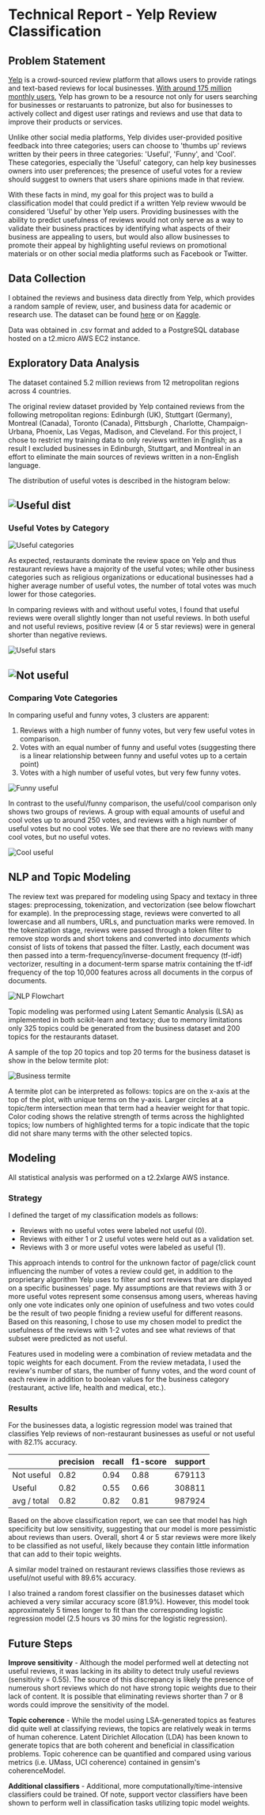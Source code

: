 # Technical Report - Yelp Review Classification

## Problem Statement
[Yelp](http://www.yelp.com) is a crowd-sourced review platform that allows users to provide ratings and text-based reviews for local businesses. [With around 175 million monthly users](https://www.yelp.com/factsheet), Yelp has grown to be a resource not only for users searching for businesses or restaruants to patronize, but also for businesses to actively collect and digest user ratings and reviews and use that data to improve their products or services.

Unlike other social media platforms, Yelp divides user-provided positive feedback into three categories; users can choose to 'thumbs up' reviews written by their peers in three categories: 'Useful', 'Funny', and 'Cool'. These categories, especially the 'Useful' category, can help key businesses owners into user preferences; the presence of useful votes for a review should suggest to owners that users share opinions made in that review.

With these facts in mind, my goal for this project was to build a classification model that could predict if a written Yelp review wwould be considered 'Useful' by other Yelp users. Providing businesses with the ability to predict usefulness of reviews would not only serve as a way to validate their business practices by identifying what aspects of their business are appealing to users, but would also allow businesses to promote their appeal by highlighting useful reviews on promotional materials or on other social media platforms such as Facebook or Twitter.

## Data Collection
I obtained the reviews and business data directly from Yelp, which provides a random sample of review, user, and business data for academic or research use. The dataset can be found [here](https://www.yelp.com/dataset/challenge) or on [Kaggle](https://www.kaggle.com/yelp-dataset/yelp-dataset).

Data was obtained in .csv format and added to a PostgreSQL database hosted on a t2.micro AWS EC2 instance.

## Exploratory Data Analysis

The dataset contained 5.2 million reviews from 12 metropolitan regions across 4 countries.  

The original review dataset provided by Yelp contained reviews from the following metropolitan regions: Edinburgh (UK), Stuttgart (Germany), Montreal (Canada), Toronto (Canada), Pittsburgh , Charlotte, Champaign-Urbana, Phoenix, Las Vegas, Madison, and Cleveland. For this project, I chose to restrict my training data to only reviews written in English; as a result I excluded businesses in Edinburgh, Stuttgart, and Montreal in an effort to eliminate the main sources of reviews written in a non-English language. 

The distribution of useful votes is described in the histogram below:

![Useful dist](https://github.com/gd32/DSI_capstone/blob/master/visuals/useful_dist.png)
---
### Useful Votes by Category

![Useful categories](https://github.com/gd32/DSI_capstone/blob/master/visuals/useful_stats.png)

As expected, restaurants dominate the review space on Yelp and thus restaurant reviews have a majority of the useful votes; while other business categories such as religious organizations or educational businesses had a higher average number of useful votes, the number of total votes was much lower for those categories.

In comparing reviews with and without useful votes, I found that useful reviews were overall slightly longer than not useful reviews.
In both useful and not useful reviews, positive review (4 or 5 star reviews) were in general shorter than negative reviews.

![Useful stars](https://github.com/gd32/DSI_capstone/blob/master/visuals/useful_stars.png)

![Not useful](https://github.com/gd32/DSI_capstone/blob/master/visuals/notuseful_stars.png)
---
### Comparing Vote Categories

In comparing useful and funny votes, 3 clusters are apparent:

1. Reviews with a high number of funny votes, but very few useful votes in comparison.
2. Votes with an equal number of funny and useful votes (suggesting there is a linear relationship between funny and useful votes up to a certain point)
3. Votes with a high number of useful votes, but very few funny votes.

![Funny useful](https://github.com/gd32/DSI_capstone/blob/master/visuals/funny_useful.png)

In contrast to the useful/funny comparison, the useful/cool comparison only shows two groups of reviews. A group with equal amounts of useful and cool votes up to around 250 votes, and reviews with a high number of useful votes but no cool votes. We see that there are no reviews with many cool votes, but no useful votes.

![Cool useful](https://github.com/gd32/DSI_capstone/blob/master/visuals/cool_useful.png)

## NLP and Topic Modeling
 
The review text was prepared for modeling using Spacy and textacy in three stages: preprocessing, tokenization, and vectorization (see below flowchart for example). In the preprocessing stage, reviews were converted to all lowercase and all numbers, URLs, and punctuation marks were removed. In the tokenization stage, reviews were passed through a token filter to remove stop words and short tokens and converted into *documents* which consist of lists of tokens that passed the filter. Lastly, each document was then passed into a term-frequency/inverse-document frequency (tf-idf) vectorizer, resulting in a document-term sparse matrix containing the tf-idf frequency of the top 10,000 features across all documents in the corpus of documents. 

![NLP Flowchart](https://github.com/gd32/DSI_capstone/blob/master/visuals/NLPflow.png)

Topic modeling was performed using Latent Semantic Analysis (LSA) as implemented in both scikit-learn and textacy; due to memory limitations only 325 topics could be generated from the business dataset and 200 topics for the restaurants dataset.

A sample of the top 20 topics and top 20 terms for the business dataset is show in the below termite plot:

![Business termite](https://github.com/gd32/DSI_capstone/blob/master/visuals/business_termite.png) 

A termite plot can be interpreted as follows: topics are on the x-axis at the top of the plot, with unique terms on the y-axis. Larger circles at a topic/term intersection mean that term had a heavier weight for that topic. Color coding shows the relative strength of terms across the highlighted topics; low numbers of highlighted terms for a topic indicate that the topic did not share many terms with the other selected topics.

## Modeling

All statistical analysis was performed on a t2.2xlarge AWS instance.

### Strategy

I defined the target of my classification models as follows: 

 - Reviews with no useful votes were labeled not useful (0).
 - Reviews with either 1 or 2 useful votes were held out as a validation set. 
 - Reviews with 3 or more useful votes were labeled as useful (1).
 
This approach intends to control for the unknown factor of page/click count influencing the number of votes a review could get, in addition to the proprietary algorithm Yelp uses to filter and sort reviews that are displayed on a specific businesses' page. My assumptions are that reviews with 3 or more useful votes represent some consensus among users, whereas having only one vote indicates only one opinion of usefulness and two votes could be the result of two people finidng a review useful for different reasons. Based on this reasoning, I chose to use my chosen model to predict the usefulness of the reviews with 1-2 votes and see what reviews of that subset were predicted as not useful.

Features used in modeling were a combination of review metadata and the topic weights for each document. From the review metadata, I used the review's number of stars, the number of funny votes, and the word count of each review in addition to boolean values for the business category (restaurant, active life, health and medical, etc.).

### Results

For the businesses data, a logistic regression model was trained that classifies Yelp reviews of non-restaurant businesses as useful or not useful with 82.1% accuracy. 

|             	| precision 	| recall 	| f1-score 	| support 	|
|-------------	|-----------	|--------	|----------	|---------	|
| Not useful  	| 0.82      	| 0.94   	| 0.88     	| 679113  	|
| Useful      	| 0.82      	| 0.55   	| 0.66     	| 308811  	|
| avg / total 	| 0.82      	| 0.82   	| 0.81     	| 987924  	|

Based on the above classification report, we can see that model has high specificity but low sensitivity, suggesting that our model is more pessimistic about reviews than users. Overall, short 4 or 5 star reviews were more likely to be classified as not useful, likely because they contain little information that can add to their topic weights.

A similar model trained on restaurant reviews classifies those reviews as useful/not useful with 89.6% accuracy.

I also trained a random forest classifier on the businesses dataset which achieved a very similar accuracy score (81.9%). However, this model took approximately 5 times longer to fit than the corresponding logistic regression model (2.5 hours vs 30 mins for the logistic regression).

## Future Steps

**Improve sensitivity** - Although the model performed well at detecting not useful reviews, it was lacking in its ability to detect truly useful reviews (sensitivity = 0.55). The source of this discrepancy is likely the presence of numerous short reviews which do not have strong topic weights due to their lack of content. It is possible that eliminating reviews shorter than 7 or 8 words could improve the sensitivity of the model. 

**Topic coherence** - While the model using LSA-generated topics as features did quite well at classifying reviews, the topics are relatively weak in terms of human coherence. Latent Dirichlet Allocation (LDA) has been known to generate topics that are both coherent and beneficial in classification problems. Topic coherence can be quantified and compared using various metrics (i.e. UMass, UCI coherence) contained in gensim's coherenceModel.

**Additional classifiers** - Additional, more computationally/time-intensive classifiers could be trained. Of note, support vector classifiers have been shown to perform well in classification tasks utilizing topic model weights.

